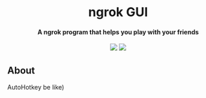 <h1 align="center">
  ngrok GUI
  <br>
</h1>

<h4 align="center">A ngrok program that helps you play with your friends</h4>

<p align="center">
  <a href="https://twitter.com/thenelonn"><img src="https://img.shields.io/badge/Twitter-@TheNelonn-1da1f2.svg?logo=twitter"></a>
  <a href="https://discord.com"><img src="https://img.shields.io/badge/Discord-Nelonn%231808-7289da.svg?logo=discord"></a>
</p>

## About
AutoHotkey be like)
